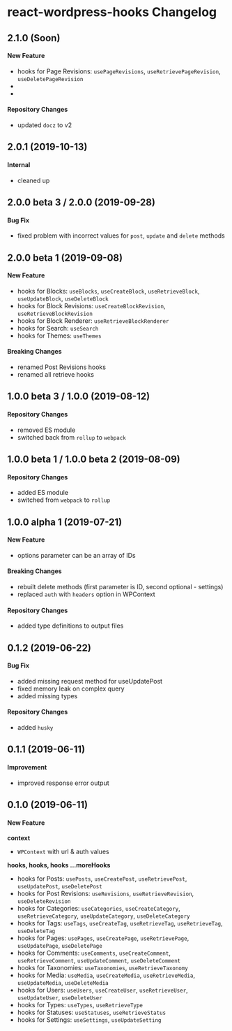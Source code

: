 # react-wordpress-hooks Changelog

## 2.1.0 (Soon)
#### New Feature
- hooks for Page Revisions: `usePageRevisions`, `useRetrievePageRevision`, `useDeletePageRevision`
- 
- 

#### Repository Changes
- updated `docz` to v2

## 2.0.1 (2019-10-13)
#### Internal
- cleaned up

## 2.0.0 beta 3 / 2.0.0 (2019-09-28)
#### Bug Fix
- fixed problem with incorrect values for `post`, `update` and `delete` methods

## 2.0.0 beta 1 (2019-09-08)
#### New Feature
- hooks for Blocks: `useBlocks`, `useCreateBlock`, `useRetrieveBlock`, `useUpdateBlock`, `useDeleteBlock`
- hooks for Block Revisions: `useCreateBlockRevision`, `useRetrieveBlockRevision`
- hooks for Block Renderer: `useRetrieveBlockRenderer`
- hooks for Search: `useSearch`
- hooks for Themes: `useThemes`

#### Breaking Changes
- renamed Post Revisions hooks
- renamed all retrieve hooks

## 1.0.0 beta 3 / 1.0.0 (2019-08-12)
#### Repository Changes
- removed ES module
- switched back from `rollup` to `webpack`

## 1.0.0 beta 1 / 1.0.0 beta 2 (2019-08-09)
#### Repository Changes
- added ES module
- switched from `webpack` to `rollup`

## 1.0.0 alpha 1 (2019-07-21)
#### New Feature
- options parameter can be an array of IDs

#### Breaking Changes
- rebuilt delete methods (first parameter is ID, second optional - settings)
- replaced `auth` with `headers` option in WPContext

#### Repository Changes
- added type definitions to output files

## 0.1.2 (2019-06-22)
#### Bug Fix
- added missing request method for useUpdatePost
- fixed memory leak on complex query
- added missing types

#### Repository Changes
- added `husky`

## 0.1.1 (2019-06-11)
#### Improvement
- improved response error output

## 0.1.0 (2019-06-11)
#### New Feature
**context**
- `WPContext` with url & auth values

**hooks, hooks, hooks ...moreHooks**
- hooks for Posts: `usePosts`, `useCreatePost`, `useRetrievePost`, `useUpdatePost`, `useDeletePost`
- hooks for Post Revisions: `useRevisions`, `useRetrieveRevision`, `useDeleteRevision`
- hooks for Categories: `useCategories`, `useCreateCategory`, `useRetrieveCategory`, `useUpdateCategory`, `useDeleteCategory`
- hooks for Tags: `useTags`, `useCreateTag`, `useRetrieveTag`, `useRetrieveTag`, `useDeleteTag`
- hooks for Pages: `usePages`, `useCreatePage`, `useRetrievePage`, `useUpdatePage`, `useDeletePage`
- hooks for Comments: `useComments`, `useCreateComment`, `useRetrieveComment`, `useUpdateComment`, `useDeleteComment`
- hooks for Taxonomies: `useTaxonomies`, `useRetrieveTaxonomy`
- hooks for Media: `useMedia`, `useCreateMedia`, `useRetrieveMedia`, `useUpdateMedia`, `useDeleteMedia`
- hooks for Users: `useUsers`, `useCreateUser`, `useRetrieveUser`, `useUpdateUser`, `useDeleteUser`
- hooks for Types: `useTypes`, `useRetrieveType`
- hooks for Statuses: `useStatuses`, `useRetrieveStatus`
- hooks for Settings: `useSettings`, `useUpdateSetting`
